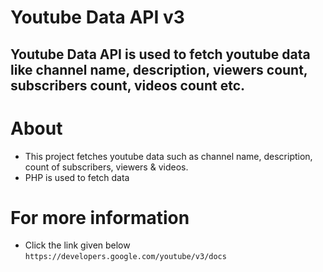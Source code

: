 # Youtube Data API v3

## Youtube Data API is used to fetch youtube data like channel name, description, viewers count, subscribers count, videos count etc.

# About 
- This project fetches youtube data such as channel name, description, count of subscribers, viewers & videos.
- PHP is used to fetch data

# For more information
- Click the link given below ```https://developers.google.com/youtube/v3/docs```